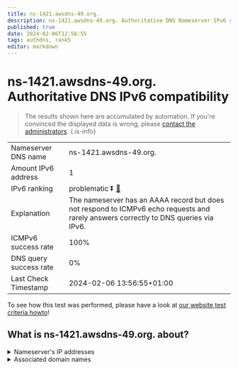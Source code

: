 ```yaml
---
title: ns-1421.awsdns-49.org.
description: ns-1421.awsdns-49.org. Authoritative DNS Nameserver IPv6 compatibility
published: true
date: 2024-02-06T12:56:55
tags: authdns, rank5
editor: markdown
---
```


# ns-1421.awsdns-49.org. Authoritative DNS IPv6 compatibility

> The results shown here are accumulated by automation. If you're convinced the displayed data is wrong, please [contact the administrators](/howto/chat). 
{.is-info}




|   |   |
| - | - |
| Nameserver DNS name | ns-1421.awsdns-49.org.
| Amount IPv6 address | 1
| IPv6 ranking | problematic :arrow_double_down: [🔗](/howto/ranking) |
| Explanation | The nameserver has an AAAA record but does not respond to ICMPv6 echo requests and rarely answers correctly to DNS queries via IPv6. |
| ICMPv6 success rate | 100%|
| DNS query success rate | 0% |
| Last Check Timestamp | 2024-02-06 13:56:55+01:00 |

To see how this test was performed, please have a look at [our website test criteria howto](/howto/testcriteria/authdns)!


## What is ns-1421.awsdns-49.org. about?




<details>
<summary>Nameserver's IP addresses</summary>

2600:9000:5305:8d00::1

</details>



<details>
<summary>Associated domain names</summary>

www.ign.com

</details>
